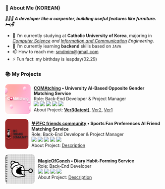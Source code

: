 ### 🎈 About Me <a>(KOREAN)</a>

***👨🏻‍💻 A developer like a carpenter, building useful features like furniture. 🛏🪑*** </br>

- 🔭 I’m currently studying at **Catholic University of Korea**, majoring in *<u>Computer Science</u> and <u>Information and Communication</u> Engineering*.
- 🌱 I’m currently learning **backend** skills based on `JAVA`
- 📫 How to reach me: smdmim@gmail.com
- ⚡ Fun fact: my birthday is leapday(02.29)

### 📚 My Projects
<!-- about comatching -->
<div style="display: flex; align-items: center;">
    <a href="https://comatching-devs.web.app">
        <img align="left" height="96px" width="96px" alt="Warpnet" src="https://raw.githubusercontent.com/greensnapback0229/greensnapback0229/refs/heads/main/assets/comatching_icon.png"/>
    </a>
    <div style="margin-left: 10px;">
        <strong>
        <a href="https://comatching-devs.web.app">COMAtching</a> • University AI-Based Opposite Gender Matching Service
        </strong>
        <br>
        Role: Back-End Developer & Project Manager<br>
        <img src="https://img.shields.io/badge/SpringBoot-6DB33F?style=flat&logo=springboot&logoColor=white">
        <img src="https://img.shields.io/badge/MySQL-4479A1?style=flat&logo=mysql&logoColor=white"> 
        <img src="https://img.shields.io/badge/RabbitMQ-FF6600?style=flat&logo=rabbitMQ&logoColor=white">
        <img src="https://img.shields.io/badge/Docker-2496ED?style=flat&logo=docker&logoColor=white">
        <img src="https://img.shields.io/badge/nginx-009639?style=flat&logo=nginx&logoColor=white">
        <br>
        About Project: 
        <a href="https://github.com/COMAtching/COMAtching3_BE"><strong>Ver3(latest)</strong></a>, 
        <a href="https://github.com/COMAtching/COMAtching_BE/">Ver2</a>, 
        <a href="https://github.com/COMAtching/COMAtching1_BE">Ver1</a>
    </div>
</div>
</br>

<!-- about BFC friends community -->
<div style="display: flex; align-items: center;">
    <a href="https://fc.comatching.site">
        <img align="left" height="96px" width="96px" alt="Warpnet" src="https://raw.githubusercontent.com/greensnapback0229/greensnapback0229/refs/heads/main/assets/bucheon_fc_friends_community_logo.png"/>
    </a>
    <div style="margin-left: 10px;">
        <strong><a href="https://fc.comatching.site">부천FC friends community</a> • Sports Fan Preferences AI Friend Matching Service
        </strong><br>
        Role: Back-End Developer & Project Manager<br>
        <img src="https://img.shields.io/badge/SpringBoot-6DB33F?style=flat&logo=springboot&logoColor=white">
        <img src="https://img.shields.io/badge/MySQL-4479A1?style=flat&logo=mysql&logoColor=white"> 
        <img src="https://img.shields.io/badge/RabbitMQ-FF6600?style=flat&logo=rabbitMQ&logoColor=white">
        <img src="https://img.shields.io/badge/Docker-2496ED?style=flat&logo=docker&logoColor=white">
        <img src="https://img.shields.io/badge/nginx-009639?style=flat&logo=nginx&logoColor=white"><br>
        About Project: 
        <a href="https://github.com/COMAtching/COMAtching_FC_BE">Description</a> 
    </div>
</div>
</br>

<!-- about magic of conch -->
<div style="display: flex; align-items: center;">
    <a href="https://apps.apple.com/kr/app/%EC%86%8C%EB%9D%BC%EC%9D%98-%EB%A7%88%EB%B2%95/id6473936311">
        <img align="left" height="96px" width="96px" alt="Warpnet" src="https://raw.githubusercontent.com/greensnapback0229/greensnapback0229/refs/heads/main/assets/magic_of_conch_icon.png"/>
    </a>
    <div style="margin-left: 10px;">
        <strong><a href="https://apps.apple.com/kr/app/%EC%86%8C%EB%9D%BC%EC%9D%98-%EB%A7%88%EB%B2%95/id6473936311">MagicOfConch</a> • Diary Habit-Forming Service
        </strong><br>
        Role: Back-End Developer<br>
        <img src="https://img.shields.io/badge/SpringBoot-6DB33F?style=flat&logo=springboot&logoColor=white"> 
        <img src="https://img.shields.io/badge/MySQL-4479A1?style=flat&logo=mysql&logoColor=white"> 
        <img src="https://img.shields.io/badge/Docker-2496ED?style=flat&logo=docker&logoColor=white">
        <img src="https://img.shields.io/badge/nginx-009639?style=flat&logo=nginx&logoColor=white"><br>
        About Project: 
        <a href="https://apps.apple.com/kr/app/%EC%86%8C%EB%9D%BC%EC%9D%98-%EB%A7%88%EB%B2%95/id6473936311">Description</a> 
    </div>
</div>